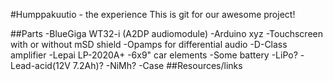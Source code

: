 #Humppakuutio - the experience
This is git for our awesome project!

##Parts
-BlueGiga WT32-i (A2DP audiomodule)
-Arduino xyz
-Touchscreen with or without mSD shield
-Opamps for differential audio
-D-Class amplifier
	-Lepai LP-2020A+
-6x9" car elements
-Some battery
	-LiPo?
	-Lead-acid(12V 7.2Ah)?
	-NiMh?
-Case
##Resources/links
